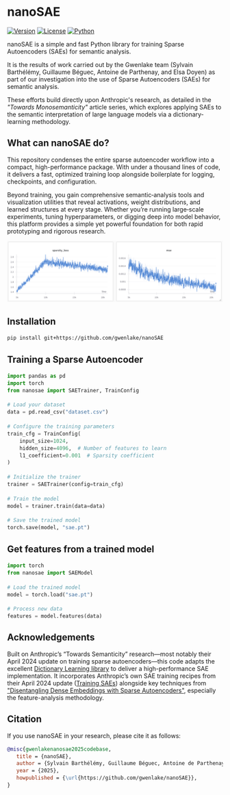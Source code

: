 # nanoSAE

[![Version](https://img.shields.io/badge/version-0.1.0-blue.svg)](https://github.com/gwenlake/nanoSAE)
[![License](https://img.shields.io/badge/license-MIT-green.svg)](https://github.com/gwenlake/nanoSAE/blob/main/LICENSE)
[![Python](https://img.shields.io/badge/python-3.12+-blue.svg)](https://www.python.org/downloads/)

nanoSAE is a simple and fast Python library for training Sparse Autoencoders (SAEs) for semantic analysis.

It is the results of work carried out by the Gwenlake team (Sylvain Barthélémy, Guillaume Béguec, Antoine de Parthenay, and Elsa Doyen) as part of our investigation into the use of Sparse Autoencoders (SAEs) for semantic analysis.

These efforts build directly upon Anthropic's research, as detailed in the *"Towards Monosemanticity"* article series, which explores applying SAEs to the semantic interpretation of large language models via a dictionary-learning methodology.


## What can nanoSAE do?

This repository condenses the entire sparse autoencoder workflow into a compact, high-performance package. With under a thousand lines of code, it delivers a fast, optimized training loop alongside boilerplate for logging, checkpoints, and configuration.

Beyond training, you gain comprehensive semantic‐analysis tools and visualization utilities that reveal activations, weight distributions, and learned structures at every stage. Whether you’re running large‐scale experiments, tuning hyperparameters, or digging deep into model behavior, this platform provides a simple yet powerful foundation for both rapid prototyping and rigorous research.

![loss](assets/nanoSAE-loss-wandb.png)

## Installation

```bash
pip install git+https://github.com/gwenlake/nanoSAE
```

## Training a Sparse Autoencoder

```python
import pandas as pd
import torch
from nanosae import SAETrainer, TrainConfig

# Load your dataset
data = pd.read_csv("dataset.csv")

# Configure the training parameters
train_cfg = TrainConfig(
    input_size=1024,
    hidden_size=4096,  # Number of features to learn
    l1_coefficient=0.001  # Sparsity coefficient
)

# Initialize the trainer
trainer = SAETrainer(config=train_cfg)

# Train the model
model = trainer.train(data=data)

# Save the trained model
torch.save(model, "sae.pt")
```

## Get features from a trained model

```python
import torch
from nanosae import SAEModel

# Load the trained model
model = torch.load("sae.pt")

# Process new data
features = model.features(data)
```

## Acknowledgements

Built on Anthropic’s “Towards Semanticity” research—most notably their April 2024 update on training sparse autoencoders—this code adapts the excellent [Dictionary Learning library](https://github.com/saprmarks/dictionary_learning) to deliver a high-performance SAE implementation. It incorporates Anthropic’s own SAE training recipes from their April 2024 update ([Training SAEs](https://transformer-circuits.pub/2024/april-update/index.html#training-saes)) alongside key techniques from ["Disentangling Dense Embeddings with Sparse Autoencoders"](https://arxiv.org/abs/2408.00657), especially the feature-analysis methodology.


## Citation

If you use nanoSAE in your research, please cite it as follows:

```bibtex
@misc{gwenlakenanosae2025codebase,
   title = {nanoSAE},
   author = {Sylvain Barthélémy, Guillaume Béguec, Antoine de Parthenay, and Elsa Doyen},
   year = {2025},
   howpublished = {\url{https://github.com/gwenlake/nanoSAE}},
}
```
